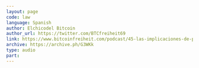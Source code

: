 ```yaml
---
layout: page
code: law
language: Spanish
author: Elchicodel Bitcoin
author_url: https://twitter.com/BTCfreiheit69
link: https://www.bitcoinfreiheit.com/podcast/45-las-implicaciones-de-prohibir-bitcoin-dergigi/
archive: https://archive.ph/G3WKk
type: audio
part: 
---
```


